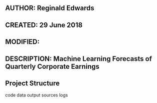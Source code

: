 ## AUTHOR: Reginald Edwards
## CREATED: 29 June 2018
## MODIFIED:
## DESCRIPTION: Machine Learning Forecasts of Quarterly Corporate Earnings

## Project Structure
code
data
output
sources
logs